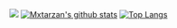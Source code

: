 ![](https://github.com/mxtarzan/mxtarzan/blob/master/dino.gif)
[![Mxtarzan's github stats](https://github-readme-stats.vercel.app/api?username=mxtarzan&hide_title=true&count_private=true)](https://github.com/mxtarzan/mxtarzan/edit/master/README.md)
[![Top Langs](https://github-readme-stats.vercel.app/api/top-langs?username=mxtarzan)](https://github.com/mxtarzan/mxtarzan/edit/master/README.md)
